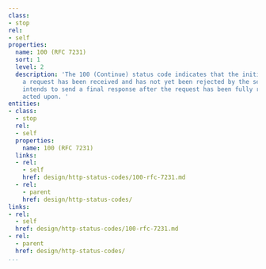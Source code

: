```yaml
---
class:
- stop
rel:
- self
properties:
  name: 100 (RFC 7231)
  sort: 1
  level: 2
  description: 'The 100 (Continue) status code indicates that the initial part of
    a request has been received and has not yet been rejected by the server. The server
    intends to send a final response after the request has been fully received and
    acted upon. '
entities:
- class:
  - stop
  rel:
  - self
  properties:
    name: 100 (RFC 7231)
  links:
  - rel:
    - self
    href: design/http-status-codes/100-rfc-7231.md
  - rel:
    - parent
    href: design/http-status-codes/
links:
- rel:
  - self
  href: design/http-status-codes/100-rfc-7231.md
- rel:
  - parent
  href: design/http-status-codes/
...
```

